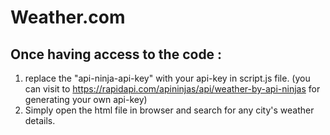 # Weather.com

## Once having access to the code : 
1. replace the "api-ninja-api-key" with your api-key in script.js file. (you can visit to https://rapidapi.com/apininjas/api/weather-by-api-ninjas for generating your own api-key)
2. Simply open the html file in browser and search for any city's weather details.

